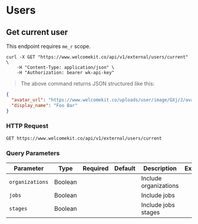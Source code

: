 # Users

## Get current user

<aside class="notice">
This endpoint requires <code>me_r</code> scope.
</aside>

```shell
curl -X GET "https://www.welcomekit.co/api/v1/external/users/current" \
    -H "Content-Type: application/json" \
    -H "Authorization: bearer wk-api-key"
```

> The above command returns JSON structured like this:

```json
{
  "avatar_url": "https://www.welcomekit.co/uploads/user/image/GXj/J/avatar.jpg",
  "display_name": "Foo Bar"
}

```

### HTTP Request

`GET https://www.welcomekit.co/api/v1/external/users/current`

### Query Parameters

Parameter | Type | Required | Default | Description | Example
--- | --- | --- | --- | --- | ---
`organizations` | Boolean | | | Include organizations |
`jobs` | Boolean | | | Include jobs |
`stages` | Boolean | | | Include jobs stages |
